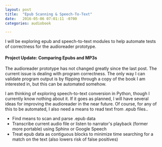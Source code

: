 ```yaml
---
layout: post
title:  "Epub Scanning & Speech-To-Text"
date:   2016-05-06 07:01:11 -0700
categories: audiobook

---
```


I will be exploring epub and speech-to-text modules to help automate tests
of correctness for the audioreader prototype. 

#### Project Update: Comparing Epubs and MP3s

The audioreader prototype has not changed greatly since the last post. The 
current issue is dealing with program correctness. The only way I can
validate program output is by flipping through a copy of the book I am 
interested in, but this can be automated somehow. 

I am thinking of exploring speech-to-text conversion in Python, though
I currently know nothing about it. If it goes as planned, I will
have several ideas for improving the audioreader in the near future. 
Of course, for any of this to be automated, I also need a means to read
text from .epub files.. 

+ Find means to scan and parse .epub data
+ Transcribe current audio file or listen to narrator's playback (former
more portable) using Sphinx or Google Speech
+ Treat epub data as contiguous blocks to minimize time searching for a 
match on the text (also lowers risk of false positives)





